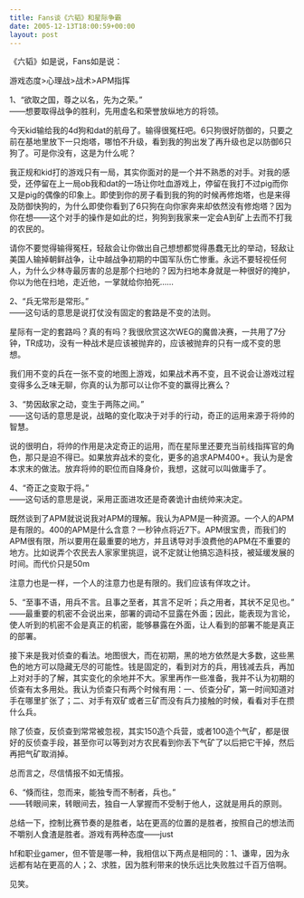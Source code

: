 ```yaml
---
title: Fans谈《六韬》和星际争霸
date: 2005-12-13T18:00:59+00:00
layout: post
---
```

《六韬》如是说，Fans如是说：

游戏态度>心理战>战术>APM指挥

1、&#8220;欲取之国，尊之以名，先为之荣。&#8221;  
——想要取得战争的胜利，先用虚名和荣誉放纵地方的将领。

今天kid输给我的4d狗和dat的航母了。输得很冤枉吧。6只狗很好防御的，只要之前在基地里放下一只炮塔，哪怕不升级，看到我的狗出发了再升级也足以防御6只狗了。可是你没有，这是为什么呢？

我正规和kid打的游戏只有一局，其实你面对的是一个并不熟悉的对手。对我的感受，还停留在上一局ob我和dat的一场让你吐血游戏上，停留在我打不过pig而你又是pig的偶像的印象上。即使到你的房子看到我的狗的时候再修炮塔，也是来得及防御快狗的，为什么即使你看到了6只狗在向你家奔来却依然没有修炮塔？因为你在想——这个对手的操作是如此的烂，狗狗到我家来一定会A到矿上去而不打我的农民的。

请你不要觉得输得冤枉，轻敌会让你做出自己想想都觉得愚蠢无比的举动，轻敌让美国人输掉朝鲜战争，让中越战争初期的中国军队伤亡惨重。永远不要轻视任何人，为什么少林寺最厉害的总是那个扫地的？因为扫地本身就是一种很好的掩护，你以为他在扫地，走近他，一掌就给你拍死&#8230;&#8230;

2、&#8220;兵无常形是常形。&#8221;  
——这句话的意思是说打仗没有固定的套路是不变的法则。

星际有一定的套路吗？真的有吗？我很欣赏这次WEG的魔兽决赛，一共用了7分钟，TR成功，没有一种战术是应该被抛弃的，应该被抛弃的只有一成不变的思想。

我们用不变的兵在一张不变的地图上游戏，如果战术再不变，且不说会让游戏过程变得多么乏味无聊，你真的认为那可以让你不变的赢得比赛么？

3、&#8220;势因敌家之动，变生于两陈之间。&#8221;  
——这句话的意思是说，战略的变化取决于对手的行动，奇正的运用来源于将帅的智慧。

说的很明白，将帅的作用是决定奇正的运用，而在星际里还要充当前线指挥官的角色，那只是迫不得已。如果放弃战术的变化，更多的追求APM400+。我认为是舍本求末的做法。放弃将帅的职位而自降身价，我想，这就可以叫做庸手了。

4、&#8220;奇正之变取于将。&#8221;  
——这句话的意思是说，采用正面进攻还是奇袭诡计由统帅来决定。

既然谈到了APM就说说我对APM的理解。我认为APM是一种资源。一个人的APM是有限的。400的APM是什么含意？一秒钟点将近7下。APM很宝贵，而我们的APM很有限，所以要用在最重要的地方，并且诱导对手浪费他的APM在不重要的地方。比如说弄个农民去人家家里挑逗，说不定就让他搞忘造科技，被延缓发展的时间。而代价只是50m

注意力也是一样，一个人的注意力也是有限的。我们应该有佯攻之计。

5、&#8220;至事不语，用兵不言。且事之至者，其言不足听；兵之用者，其状不足见也。&#8221;  
——最重要的机密不会说出来，部署的调动不显露在外面；因此，能表现为言论，使人听到的机密不会是真正的机密，能够暴露在外面，让人看到的部署不能是真正的部署。

接下来是我对侦查的看法。地图很大，而在初期，黑的地方依然是大多数，这些黑色的地方可以隐藏无尽的可能性。钱是固定的，看到对方的兵，用钱减去兵，再加上对对手的了解，其实变化的余地并不大。家里再作一些准备，我并不认为初期的侦查有太多用处。我认为侦查只有两个时候有用：一、侦查分矿，第一时间知道对手在哪里扩张了；二、对手有双矿或者三矿而没有兵力接触的时候，看看对手在攒什么兵。

除了侦查，反侦查到常常被忽视，其实150造个兵营，或者100造个气矿，都是很好的反侦查手段，甚至你可以等到对方农民看到你丢下气矿了以后把它干掉，然后再把气矿取消掉。

总而言之，尽信情报不如无情报。

6、&#8220;倏而往，忽而来，能独专而不制者，兵也。&#8221;  
——转眼间来，转眼间去，独自一人掌握而不受制于他人，这就是用兵的原则。

总结一下，控制比赛节奏的是胜者，站在更高的位置的是胜者，按照自己的想法而不嚼别人食渣是胜者。游戏有两种态度——just
  
hf和职业gamer，但不管是哪一种，我相信以下两点是相同的：1、谦卑，因为永远都有站在更高的人；2、求胜，因为胜利带来的快乐远比失败胜过千百万倍啊。

见笑。
